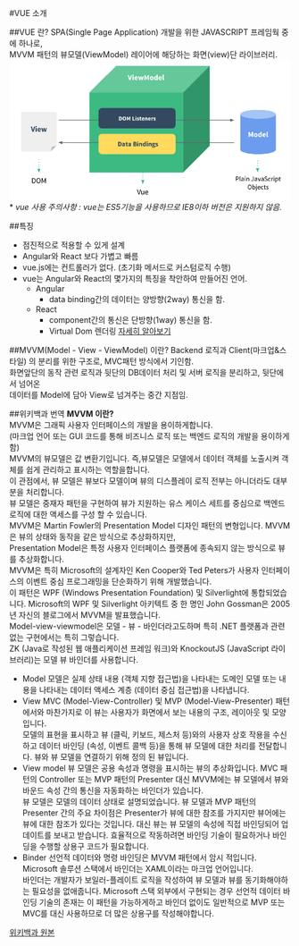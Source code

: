 #VUE 소개

##VUE 란?
SPA(Single Page Application) 개발을 위한 JAVASCRIPT 프레임웍 중에 하나로,  
MVVM 패턴의 뷰모델(ViewModel) 레이어에 해당하는 화면(view)단 라이브러리.
![mvvm](../images/view_viewmodel_model.png)  
\* *vue 사용 주의사항 : vue는 ES5기능을 사용하므로 IE8이하 버전은 지원하지 않음.*

##특징
* 점진적으로 적용할 수 있게 설계
* Angular와 React 보다 가볍고 빠름  
* vue.js에는 컨트롤러가 없다. (초기화 메서드로 커스텀로직 수행)  
* vue는 Angular와 React의 몇가지의 특징을 착안하여 만들어진 언어. 
    * Angular  
        * data binding간의 데이터는 양방향(2way) 통신을 함.  
    * React  
        * component간의 통신은 단방향(1way) 통신을 함.  
        * Virtual Dom 렌더링 [자세히 알아보기](../05.vue_dom/)  


##MVVM(Model - View - ViewModel) 이란?
Backend 로직과 Client(마크업&스타일) 의 분리를 위한 구조로, MVC패턴 방식에서 기인함.  
화면앞단의 동작 관련 로직과 뒷단의 DB데이터 처리 및 서버 로직을 분리하고, 뒷단에서 넘어온  
데이터를 Model에 담아 View로 넘겨주는 중간 지점임.


##위키백과 번역
**MVVM 이란?**  
MVVM은 그래픽 사용자 인터페이스의 개발을 용이하게합니다.  
(마크업 언어 또는 GUI 코드를 통해 비즈니스 로직 또는 백엔드 로직의 개발을 용이하게 함)  
MVVM의 뷰모델은 값 변환기입니다. 즉,뷰모델은 모델에서 데이터 객체를 노출시켜 객체를 쉽게 관리하고 표시하는 역할을합니다.  
이 관점에서, 뷰 모델은 뷰보다 모델이며 뷰의 디스플레이 로직 전부는 아니더라도 대부분을 처리합니다.  
뷰 모델은 중재자 패턴을 구현하여 뷰가 지원하는 유스 케이스 세트를 중심으로 백엔드 로직에 대한 액세스를 구성 할 수 있습니다.  
MVVM은 Martin Fowler의 Presentation Model 디자인 패턴의 변형입니다. MVVM은 뷰의 상태와 동작을 같은 방식으로 추상화하지만,  
Presentation Model은 특정 사용자 인터페이스 플랫폼에 종속되지 않는 방식으로 뷰를 추상화합니다.  
MVVM은 특히 Microsoft의 설계자인 Ken Cooper와 Ted Peters가 사용자 인터페이스의 이벤트 중심 프로그래밍을 단순화하기 위해 개발했습니다.  
이 패턴은 WPF (Windows Presentation Foundation) 및 Silverlight에 통합되었습니다. Microsoft의 WPF 및 Silverlight 아키텍트 중 한 명인 John Gossman은 2005년 자신의 블로그에서 MVVM을 발표했습니다.  
Model-view-viewmodel은 모델 - 뷰 - 바인더라고도하며 특히 .NET 플랫폼과 관련없는 구현에서는 특히 그렇습니다.  
ZK (Java로 작성된 웹 애플리케이션 프레임 워크)와 KnockoutJS (JavaScript 라이브러리)는 모델 뷰 바인더를 사용합니다.

* Model
모델은 실제 상태 내용 (객체 지향 접근법)을 나타내는 도메인 모델 또는 내용을 나타내는 데이터 액세스 계층 (데이터 중심 접근법)을 나타냅니다.
* View
MVC (Model-View-Controller) 및 MVP (Model-View-Presenter) 패턴에서와 마찬가지로 이 뷰는 사용자가 화면에서 보는 내용의 구조, 레이아웃 및 모양입니다.  
모델의 표현을 표시하고 뷰 (클릭, 키보드, 제스처 등)와의 사용자 상호 작용을 수신하고 데이터 바인딩 (속성, 이벤트 콜백 등)을 통해 뷰 모델에 대한 처리를 전달합니다. 뷰와 뷰 모델을 연결하기 위해 정의 된 뷰입니다.
* View model
뷰 모델은 공용 속성과 명령을 표시하는 뷰의 추상화입니다. MVC 패턴의 Controller 또는 MVP 패턴의 Presenter 대신 MVVM에는 뷰 모델에서 뷰와 바운드 속성 간의 통신을 자동화하는 바인더가 있습니다.  
뷰 모델은 모델의 데이터 상태로 설명되었습니다. 뷰 모델과 MVP 패턴의 Presenter 간의 주요 차이점은 Presenter가 뷰에 대한 참조를 가지지만 뷰어에는 뷰에 대한 참조가 있다는 것입니다. 
대신 뷰는 뷰 모델의 속성에 직접 바인딩되어 업데이트를 보내고 받습니다. 효율적으로 작동하려면 바인딩 기술이 필요하거나 바인딩을 수행할 상용구 코드가 필요합니다.
* Binder
선언적 데이터와 명령 바인딩은 MVVM 패턴에서 암시 적입니다. Microsoft 솔루션 스택에서 바인더는 XAML이라는 마크업 언어입니다.  
바인더는 개발자가 보일러-플레이트 로직을 작성하여 뷰 모델과 뷰를 동기화해야하는 필요성을 없애줍니다. 
Microsoft 스택 외부에서 구현되는 경우 선언적 데이터 바인딩 기술의 존재는 이 패턴을 가능하게하고 바인더 없이도 일반적으로 MVP 또는 MVC를 대신 사용하므로 더 많은 상용구를 작성해야합니다.

[위키백과 원본](https://en.wikipedia.org/wiki/Model%E2%80%93view%E2%80%93viewmodel)